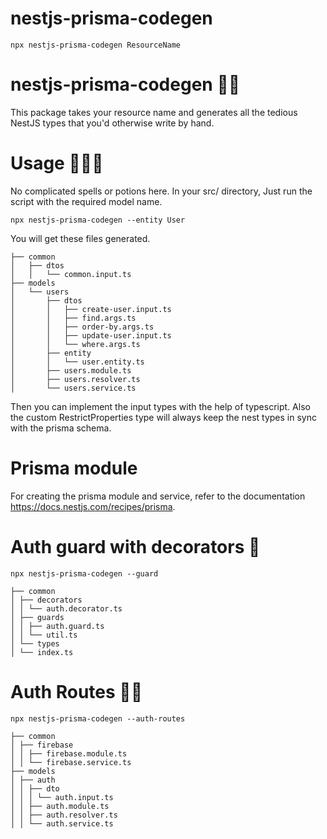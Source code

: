 # nestjs-prisma-codegen

```
npx nestjs-prisma-codegen ResourceName
```

# nestjs-prisma-codegen 🚀🦖

This package takes your resource name and generates all the tedious NestJS types that you'd otherwise write by hand.

# Usage 🧙‍♂️💼

No complicated spells or potions here. In your src/ directory, Just run the script with the required model name.

```
npx nestjs-prisma-codegen --entity User
```

You will get these files generated.

```
├── common
│   ├── dtos
│   │   └── common.input.ts
├── models
│   └── users
│       ├── dtos
│       │   ├── create-user.input.ts
│       │   ├── find.args.ts
│       │   ├── order-by.args.ts
│       │   ├── update-user.input.ts
│       │   └── where.args.ts
│       ├── entity
│       │   └── user.entity.ts
│       ├── users.module.ts
│       ├── users.resolver.ts
│       └── users.service.ts
```

Then you can implement the input types with the help of typescript. Also the custom RestrictProperties type will always keep the nest types in sync with the prisma schema.

# Prisma module

For creating the prisma module and service, refer to the documentation https://docs.nestjs.com/recipes/prisma.

# Auth guard with decorators 💂

```
npx nestjs-prisma-codegen --guard
```

```
├── common
│ ├── decorators
│ │ └── auth.decorator.ts
│ ├── guards
│ │ ├── auth.guard.ts
│ │ └── util.ts
│ └── types
│ └── index.ts
```

# Auth Routes 🕵️‍♀️

```
npx nestjs-prisma-codegen --auth-routes
```

```
├── common
│ ├── firebase
│ │ ├── firebase.module.ts
│ │ └── firebase.service.ts
├── models
│ ├── auth
│ │ ├── dto
│ │ │ └── auth.input.ts
│ │ ├── auth.module.ts
│ │ ├── auth.resolver.ts
│ │ └── auth.service.ts
```
